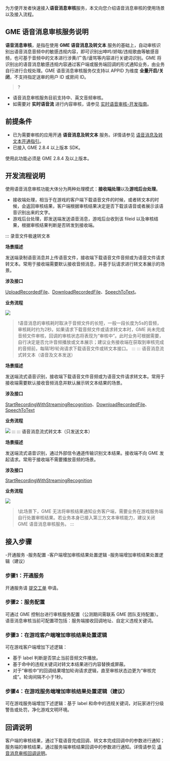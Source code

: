为方便开发者快速接入**语音消息审核**服务，本文向您介绍语音消息审核的使用场景以及接入流程。

## GME 语音消息审核服务说明

**语音消息审核**，是指在使用 **GME 语音消息及转文本** 服务的基础上，自动审核识别出语音消息音频中的敏感违规内容，即可识别出呻吟/娇喘/违规歌曲等敏感音频，也可基于音频中的文本进行涉黄/广告/谩骂等内容进行关键词识别。GME 将识别出的语音消息敏感违规内容通过客户端或服务端回调的形式通知业务，由业务自行进行合规处理。GME 语音消息审核服务仅支持以 APPID 为维度 **全量开启/关闭**，不支持指定送审的用户 ID 或房间 ID。

> ?
- 语音消息审核服务目前支持中、英文音频审核。
- 如需要对 **实时语音流** 进行内容审核，请参见 [实时语音审核-开发指南](https://cloud.tencent.com/document/product/607/59173)。



## 前提条件

- 已为需要审核的应用开通 **语音消息及转文本** 服务。详情请参见 [语音消息及转文本开通指引](https://cloud.tencent.com/document/product/607/10782)。
- 已接入 GME 2.8.4 以上版本 SDK。

<dx-alert infotype="alarm" title="版本说明">
使用此功能必须是 GME 2.8.4 及以上版本。
</dx-alert>



## 开发流程说明

使用语音消息审核功能大体分为两种处理模式：**接收端处理**以及**游戏后台处理**。

- 接收端处理，相当于在游戏的客户端下载语音文件的时候，或者转文本的时候，会返回审核结果，客户端根据审核结果决定是否下载该语音或者展示该语音识别出来的文字。
- 游戏后台处理，即发送端发送语音消息，游戏后台收到该 fileid 以及审核结果，根据审核结果判断是否转发到接收端。

<dx-tabs>
::: 录音文件极速转文本

**场景描述**

发送端录制语音消息并上传语音文件，接收端下载语音文件音频或为语音文件请求转文本。常用于接收端需要默认接收音频消息，并基于玩请求进行转文本展示的场景。<br>

**涉及接口**

[UploadRecordedFile](https://cloud.tencent.com/document/product/607/56341#.E8.AF.AD.E9.9F.B3.E6.B6.88.E6.81.AF.E5.8F.8A.E8.BD.AC.E6.96.87.E5.AD.97.E7.9B.B8.E5.85.B3.E6.8E.A5.E5.8F.A3)、[DownloadRecordedFile](https://cloud.tencent.com/document/product/607/56341#.E8.AF.AD.E9.9F.B3.E6.B6.88.E6.81.AF.E5.8F.8A.E8.BD.AC.E6.96.87.E5.AD.97.E7.9B.B8.E5.85.B3.E6.8E.A5.E5.8F.A3)、[SpeechToText](https://cloud.tencent.com/document/product/607/56341#.E8.AF.AD.E9.9F.B3.E6.B6.88.E6.81.AF.E5.8F.8A.E8.BD.AC.E6.96.87.E5.AD.97.E7.9B.B8.E5.85.B3.E6.8E.A5.E5.8F.A3)。<br>

**业务流程**

![](https://qcloudimg.tencent-cloud.cn/raw/f024ae73044df102390c394bb21112d9.png)

> !语音消息的审核耗时取决于音频文件的长短，一般一段长度为5s的音频，审核耗时约为2秒。如果请求下载音频文件或请求转文本时，GME 尚未完成音频文件审核，回调的审核状态将表现为“审核中”。此时业务可根据需要，自行决定是否允许音频播放或文本展示；建议业务接收端在获取到审核完成的音频前，每隔1秒轮询请求下载语音文件或转文本接口。
> :::
> ::: 语音消息流式转文本（语音及文本发送）

**场景描述**

发送端流式语音识别，接收端下载语音文件音频或为语音文件请求转文本。常用于接收端需要默认接收音频消息并默认展示转文本结果的场景。<br>

**涉及接口**

 [StartRecordingWithStreamingRecognition](https://cloud.tencent.com/document/product/607/56341#.E6.8E.A5.E5.85.A5.E8.AF.AD.E9.9F.B3.E6.B6.88.E6.81.AF.E5.8F.8A.E8.BD.AC.E6.96.87.E6.9C.AC.E6.9C.8D.E5.8A.A1)、[DownloadRecordedFile](https://cloud.tencent.com/document/product/607/56341#.E6.8E.A5.E5.85.A5.E8.AF.AD.E9.9F.B3.E6.B6.88.E6.81.AF.E5.8F.8A.E8.BD.AC.E6.96.87.E6.9C.AC.E6.9C.8D.E5.8A.A1)、[SpeechToText](https://cloud.tencent.com/document/product/607/56341#.E6.8E.A5.E5.85.A5.E8.AF.AD.E9.9F.B3.E6.B6.88.E6.81.AF.E5.8F.8A.E8.BD.AC.E6.96.87.E6.9C.AC.E6.9C.8D.E5.8A.A1)<br>

**业务流程**

![](https://qcloudimg.tencent-cloud.cn/raw/f3b99cd50723f164ead2e8789323c7a2.png)
:::
::: 语音消息流式转文本（只发送文本）

**场景描述**

发送端流式语音识别，通过外部信令通道传输识别文本结果。接收端不向 GME 发起请求。常用于接收端不需要播放音频的场景。<br>

**涉及接口**

[StartRecordingWithStreamingRecognition](https://cloud.tencent.com/document/product/607/56341##.3Ca-id.3D.22startrwsr.22.3E.E5.90.AF.E5.8A.A8.E6.B5.81.E5.BC.8F.E8.AF.AD.E9.9F.B3.E8.AF.86.E5.88.AB.3C.2Fa.3E)<br>
	 

**业务流程**

![](https://qcloudimg.tencent-cloud.cn/raw/a25bb330ccfc2d4e6836b4a089f26220.png)

> !此场景下，GME 无法将审核结果通知业务客户端，需要业务在游戏服务端自行处置审核结果。若业务本身已接入第三方文本审核能力，建议关闭 GME 语音消息审核服务。
> :::
> </dx-tabs>



## 接入步骤

<dx-steps>
-<dx-tag-link link="#enable" tag="控制台">开通服务</dx-tag-link>
-<dx-tag-link link="#config" tag="控制台">服务配置</dx-tag-link>
-<dx-tag-link link="#result1" tag="业务侧">客户端增加审核结果处置逻辑</dx-tag-link>
-<dx-tag-link link="#result2" tag="业务侧">服务端增加审核结果处置逻辑（建议）</dx-tag-link> 
</dx-steps>

### 步骤1：开通服务[](id:enable)

开通服务请 [提交工单](https://console.cloud.tencent.com/workorder/category?level1_id=438&level2_id=445&source=0&data_title=游戏多媒体引擎GME&step=1) 申请。


### 步骤2：服务配置[](id:config)

可通过 GME 控制台进行审核服务配置（公测期间需联系 GME 团队支持配置）。语音消息审核当前可配置项包括：服务端接收回调地址、自定义违规关键词。

### 步骤3：在游戏客户端增加审核结果处置逻辑 [](id:result1)

可在游戏客户端增加下述逻辑：

- 基于 label 判断是否禁止当前音频文件播放。
- 基于命中的违规关键词对转文本结果进行内容替换或屏蔽。
- 对于“审核中”的回调结果增加轮询请求逻辑，直至审核状态边更为“审核完成”。轮询间隔不小于1秒。

### 步骤4：在游戏服务端增加审核结果处置逻辑（建议） [](id:result2)

可在游戏服务端增加下述逻辑：基于 label 和命中的违规关键词，对玩家进行分级警告或处罚，净化游戏文明环境。

## 回调说明

客户端的审核结果，通过下载语音完成回调、转文本完成回调中的参数进行通知；服务端的审核结果，通过服务端审核结果回调中的参数进行通知。详情请参见 [语音消息审核回调说明](https://cloud.tencent.com/document/product/607/64861#auditResult)。
